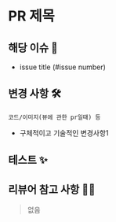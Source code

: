 # PR 제목

## 해당 이슈 📎

- issue title (#issue number)

## 변경 사항 🛠

```
코드/이미지(뷰에 관한 pr일때) 등
```

- 구체적이고 기술적인 변경사항1

## 테스트 ✨

## 리뷰어 참고 사항 🙋‍♀️

> 없음
